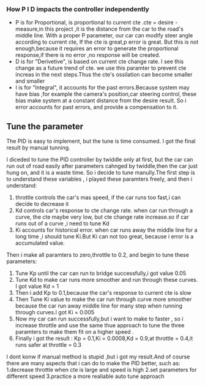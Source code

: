 ### How P I D impacts the controller independently

* P is for Proportional, is proportional to current cte .cte = desire - measure,in this project ,it is the distance from the car to the road's middle line.  With a proper P parameter, our car can modify steer angle according to current cte, If the cte is great,p error is great. But this is not enough,because it requires an error to generate the proportional response,if there is no error ,no response will be created. 
* D is for "Derivetive", is based on current cte change rate. I see this change as a future trend of cte. we use this paramter to prevent cte  increas in the next steps.Thus the cte's ossilation can become smaller and smaller
* I is for "Integral", it accounts for the past errors.Because system may have bias ,for example the camera's position,car steering control, these bias make system at a constant distance from the desire result. So i error accounts for past errors, and provide a compensation to it.

## Tune the parameter
The PID is easy to implement, but the tune is time consumed.  I got the final result by   manual tunning.

I diceded to tune the PID controller by twiddle only at first, but the car can run out of road easily after parameters cahnged by twiddle,then the car just hung on, and it is a waste time. So i decide to tune manully.The first step is to understand these variables , i played these paramters freely, and then i understand:
1. throttle controls the car's mas speed, if the car runs too fast,i can decide to decrease it
2. Kd controls car's response to cte change rate. when car run through a curve, the cte maybe very low, but cte change rate increase.so if car runs out of a curve ,i need to tune Kd
3. Ki accounts for historical error. when car runs away the middle line for a long time ,i should tune Ki.But Ki can not too great, because i error is a accumulated value.

Then i make all paramters to zero,throttle to 0.2, and begin to tune these parameters:
1. Tune Kp until the car can run to bridge successfully,i got value 0.05
2. Tune Kd to make car runs more smoother and run through these curves. I got value Kd = 1
3. Then i add Kp to 0.1,because the car's response to current cte is slow
4. Then Tune Ki value to make the car run through curve more smoother because the car run away middle line for many step when running through curves.I got Ki = 0.005
5. Now my car can run successfully,but i want to make to faster , so i increase throttle and use the same thue approach to tune the three paramters to make them fit on a higher speed .
6. Finally i got the result : Kp = 0.1,Ki = 0.0008,Kd = 0.9,at throttle = 0.4,it runs safer at throttle = 0.3

I dont konw if manual method is stupid ,but i got my result.And of course there are many aspects that i can do to make the PID better, such as:
1.decrease throttle when cte is large and speed is high
2.set parameters for different speed
3.practice a more realiable auto tune approach